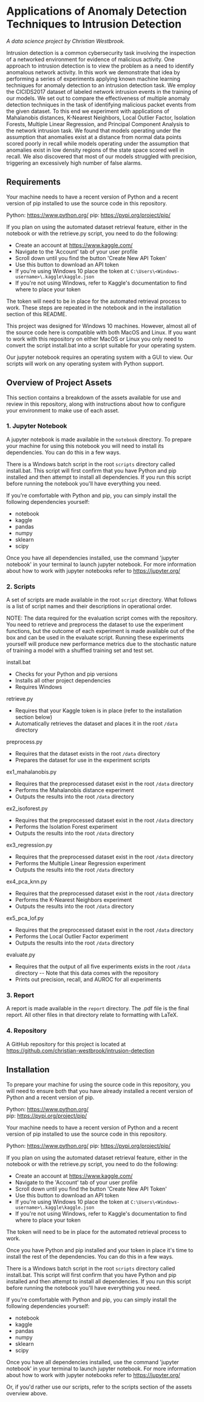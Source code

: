 # Applications of Anomaly Detection Techniques to Intrusion Detection

*A data science project by Christian Westbrook.*

Intrusion detection is a common cybersecurity task involving the inspection of a networked environment for evidence of malicious activity. One approach to intrusion detection is to view the problem as a need to identify anomalous network activity. In this work we demonstrate that idea by performing a series of experiments applying known machine learning techniques for anomaly detection to an intrusion detection task. We employ the CICIDS2017 dataset of labeled network intrusion events in the training of our models. We set out to compare the effectiveness of multiple anomaly detection techniques in the task of identifying malicious packet events from the given dataset. To this end we experiment with applications of Mahalanobis distances, K-Nearest Neighbors, Local Outlier Factor, Isolation Forests, Multiple Linear Regression, and Principal Component Analysis to the network intrusion task. We found that models operating under the assumption that anomalies exist at a distance from normal data points scored poorly in recall while models operating under the assumption that anomalies exist in low density regions of the state space scored well in recall. We also discovered that most of our models struggled with precision, triggering an excessively high number of false alarms.

## Requirements

Your machine needs to have a recent version of Python and a recent version of pip installed to use the source code in this repository.

Python: https://www.python.org/
pip: https://pypi.org/project/pip/

If you plan on using the automated dataset retrieval feature, either in the notebook or with the retrieve.py script, you need to do the following:

- Create an account at https://www.kaggle.com/
- Navigate to the 'Account' tab of your user profile
- Scroll down until you find the button 'Create New API Token'
- Use this button to download an API token
- If you're using Windows 10 place the token at `C:\Users\<Windows-username>\.kaggle\kaggle.json`
- If you're not using Windows, refer to Kaggle's documentation to find where to place your token

The token will need to be in place for the automated retrieval process to work. These steps are repeated in the notebook and in the installation section of this README.

This project was designed for Windows 10 machines. However, almost all of the source code here is compatible with both MacOS and Linux. If you want to work with this repository on either MacOS or Linux you only need to convert the script install.bat into a script suitable for your operating system.

Our jupyter notebook requires an operating system with a GUI to view. Our scripts will work on any operating system with Python support.

## Overview of Project Assets

This section contains a breakdown of the assets available for use and review in this repository, along with instructions about how to configure your environment to make use of each asset.

### 1. Jupyter Notebook

A jupyter notebook is made available in the `notebook` directory. To prepare your machine for using this notebook you will need to install its dependencies. You can do this in a few ways.  

There is a Windows batch script in the root `scripts` directory called install.bat. This script will first confirm that you have Python and pip installed and then attempt to install all dependencies. If you run this script before running the notebook you'll have everything you need.

If you're comfortable with Python and pip, you can simply install the following dependencies yourself:

- notebook
- kaggle
- pandas
- numpy
- sklearn
- scipy

Once you have all dependencies installed, use the command 'jupyter notebook' in your terminal to launch jupyter notebook. For more information about how to work with jupyter notebooks refer to https://jupyter.org/

### 2. Scripts

A set of scripts are made available in the root `script` directory. What follows is a list of script names and their descriptions in operational order.

NOTE: The data required for the evaluation script comes with the repository. You need to retrieve and preprocess the dataset to use the experiment functions, but the outcome of each experiment is made available out of the box and can be used in the evaluate script. Running these experiments yourself will produce new performance metrics due to the stochastic nature of training a model with a shuffled training set and test set.

install.bat
- Checks for your Python and pip versions
- Installs all other project dependencies
- Requires Windows

retrieve.py
- Requires that your Kaggle token is in place (refer to the installation section below)
- Automatically retrieves the dataset and places it in the root `/data` directory

preprocess.py
- Requires that the dataset exists in the root `/data` directory
- Prepares the dataset for use in the experiment scripts

ex1_mahalanobis.py
- Requires that the preprocessed dataset exist in the root `/data` directory
- Performs the Mahalanobis distance experiment
- Outputs the results into the root `/data` directory

ex2_isoforest.py
- Requires that the preprocessed dataset exist in the root `/data` directory
- Performs the Isolation Forest experiment
- Outputs the results into the root `/data` directory

ex3_regression.py
- Requires that the preprocessed dataset exist in the root `/data` directory
- Performs the Multiple Linear Regression experiment
- Outputs the results into the root `/data` directory

ex4_pca_knn.py
- Requires that the preprocessed dataset exist in the root `/data` directory
- Performs the K-Nearest Neighbors experiment
- Outputs the results into the root `/data` directory

ex5_pca_lof.py
- Requires that the preprocessed dataset exist in the root `/data` directory
- Performs the Local Outlier Factor experiment
- Outputs the results into the root `/data` directory

evaluate.py
-  Requires that the output of all five experiments exists in the root `/data` directory
-- Note that this data comes with the repository
- Prints out precision, recall, and AUROC for all experiments

### 3. Report

A report is made available in the `report` directory. The .pdf file is the final report. All other files in that directory relate to formatting with LaTeX.

### 4. Repository

A GitHub repository for this project is located at https://github.com/christian-westbrook/intrusion-detection

## Installation

To prepare your machine for using the source code in this repository, you will need to ensure both that you have already installed a recent version of Python and a recent version of pip.

Python: https://www.python.org/  
pip: https://pypi.org/project/pip/

Your machine needs to have a recent version of Python and a recent version of pip installed to use the source code in this repository.

Python: https://www.python.org/
pip: https://pypi.org/project/pip/

If you plan on using the automated dataset retrieval feature, either in the notebook or with the retrieve.py script, you need to do the following:

- Create an account at https://www.kaggle.com/
- Navigate to the 'Account' tab of your user profile
- Scroll down until you find the button 'Create New API Token'
- Use this button to download an API token
- If you're using Windows 10 place the token at `C:\Users\<Windows-username>\.kaggle\kaggle.json`
- If you're not using Windows, refer to Kaggle's documentation to find where to place your token

The token will need to be in place for the automated retrieval process to work.

Once you have Python and pip installed and your token in place it's time to install the rest of the dependencies. You can do this in a few ways.  

There is a Windows batch script in the root `scripts` directory called install.bat. This script will first confirm that you have Python and pip installed and then attempt to install all dependencies. If you run this script before running the notebook you'll have everything you need.

If you're comfortable with Python and pip, you can simply install the following dependencies yourself:

- notebook
- kaggle
- pandas
- numpy
- sklearn
- scipy

Once you have all dependencies installed, use the command 'jupyter notebook' in your terminal to launch jupyter notebook. For more information about how to work with jupyter notebooks refer to https://jupyter.org/

Or, if you'd rather use our scripts, refer to the scripts section of the assets overview above.
